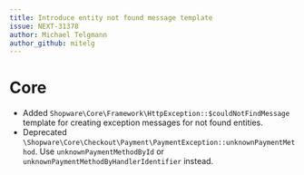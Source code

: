```yaml
---
title: Introduce entity not found message template
issue: NEXT-31378
author: Michael Telgmann
author_github: mitelg
---
```


# Core
* Added `Shopware\Core\Framework\HttpException::$couldNotFindMessage` template for creating exception messages for not found entities.
* Deprecated `\Shopware\Core\Checkout\Payment\PaymentException::unknownPaymentMethod`. Use `unknownPaymentMethodById` or `unknownPaymentMethodByHandlerIdentifier` instead.
